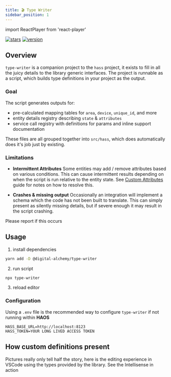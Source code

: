 ```yaml
---
title: 🎬 Type Writer
sidebar_position: 1
---
```

import ReactPlayer from 'react-player'

[![stars](https://img.shields.io/github/stars/Digital-Alchemy-TS/type-writer)](https://github.com/Digital-Alchemy-TS/type-writer)
[![version](https://img.shields.io/github/package-json/version/Digital-Alchemy-TS/type-writer)](https://www.npmjs.com/package/@digital-alchemy/type-writer)

## Overview

`type-writer` is a companion project to the `hass` project, it exists to fill in all the juicy details to the library generic interfaces.
The project is runnable as a script, which builds type definitions in your project as the output.

### Goal

The script generates outputs for:

- pre-calculated mapping tables for `area`, `device`, `unique_id`, and more
- entity details registry describing `state` & `attributes`
- service call registry with definitions for params and inline support documentation

These files are all grouped together into `src/hass`, which does automatically does it's job just by existing.

### Limitations

- **Intermittent Attributes**
Some entities may add / remove attributes based on various conditions.
This can cause intermittent results depending on when the script is run relative to the entity state.
See [Custom Attributes](/docs/home-automation/hass/setup/type-writer/custom-attributes) guide for notes on how to resolve this.

- **Crashes & missing output**
Occasionally an integration will implement a schema which the code has not been built to translate.
This can simply present as silently missing details, but if severe enough it may result in the script crashing.

Please report if this occurs

## Usage

1. install dependencies

```bash
yarn add -D @digital-alchemy/type-writer
```

2. run script

```bash
npx type-writer
```

3. reload editor

### Configuration

Using a `.env` file is the recommended way to configure `type-writer` if not running within **HAOS**

```
HASS_BASE_URL=http://localhost:8123
HASS_TOKEN=YOUR LONG LIVED ACCESS TOKEN
```

##  How custom definitions present

Pictures really only tell half the story, here is the editing experience in VSCode using the types provided by the library.
See the Intellisense in action

<ReactPlayer playing controls url='/intro.mp4' playing={false} />
